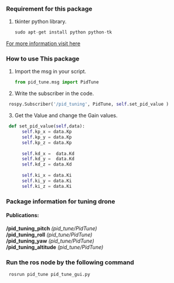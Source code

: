 
### Requirement for this package
1. tkinter python library. 

    ```python
    sudo apt-get install python python-tk
    ```
[For more information visit here](http://www.greenteapress.com/thinkpython/swampy/install.html)

### How to use This package
1. Import the msg in your script. 
    ```python
    from pid_tune.msg import PidTune
    ```
2. Write the subscriber in the code. 
  ```python
   rospy.Subscriber('/pid_tuning', PidTune, self.set_pid_value )
  ```
3. Get the Value and change the Gain values.
  ```python
   def set_pid_value(self,data):
		self.kp_x = data.Kp 
		self.kp_y = data.Kp 
		self.kp_z = data.Kp
		
		self.kd_x =  data.Kd
		self.kd_y =  data.Kd
		self.kd_z = data.Kd
		
		self.ki_x = data.Ki
		self.ki_y = data.Ki
		self.ki_z = data.Ki
  ```

### Package information for tuning drone

#### Publications:
**/pid_tuning_pitch** *(pid_tune/PidTune)* <br />
**/pid_tuning_roll** *(pid_tune/PidTune)* <br />
**/pid_tuning_yaw** *(pid_tune/PidTune)* <br />
**/pid_tuning_altitude** *(pid_tune/PidTune)* <br />

### Run the ros node by the following command
  ```
   rosrun pid_tune pid_tune_gui.py
  ```
